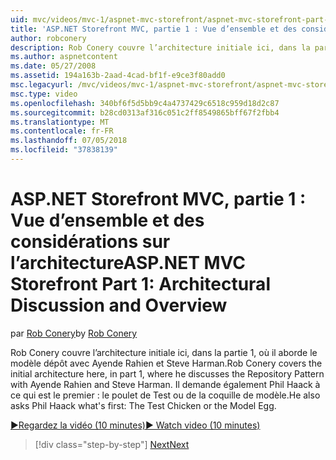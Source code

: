 ```yaml
---
uid: mvc/videos/mvc-1/aspnet-mvc-storefront/aspnet-mvc-storefront-part-1-architectural-discussion-and-overview
title: 'ASP.NET Storefront MVC, partie 1 : Vue d’ensemble et des considérations sur l’architecture | Microsoft Docs'
author: robconery
description: Rob Conery couvre l’architecture initiale ici, dans la partie 1, où il aborde le modèle dépôt avec Ayende Rahien et Steve Harman. Il demande également Phil...
ms.author: aspnetcontent
ms.date: 05/27/2008
ms.assetid: 194a163b-2aad-4cad-bf1f-e9ce3f80add0
msc.legacyurl: /mvc/videos/mvc-1/aspnet-mvc-storefront/aspnet-mvc-storefront-part-1-architectural-discussion-and-overview
msc.type: video
ms.openlocfilehash: 340bf6f5d5bb9c4a4737429c6518c959d18d2c87
ms.sourcegitcommit: b28cd0313af316c051c2ff8549865bff67f2fbb4
ms.translationtype: MT
ms.contentlocale: fr-FR
ms.lasthandoff: 07/05/2018
ms.locfileid: "37838139"
---
```

<a name="aspnet-mvc-storefront-part-1-architectural-discussion-and-overview"></a><span data-ttu-id="60934-104">ASP.NET Storefront MVC, partie 1 : Vue d’ensemble et des considérations sur l’architecture</span><span class="sxs-lookup"><span data-stu-id="60934-104">ASP.NET MVC Storefront Part 1: Architectural Discussion and Overview</span></span>
====================
<span data-ttu-id="60934-105">par [Rob Conery](https://github.com/robconery)</span><span class="sxs-lookup"><span data-stu-id="60934-105">by [Rob Conery](https://github.com/robconery)</span></span>

<span data-ttu-id="60934-106">Rob Conery couvre l’architecture initiale ici, dans la partie 1, où il aborde le modèle dépôt avec Ayende Rahien et Steve Harman.</span><span class="sxs-lookup"><span data-stu-id="60934-106">Rob Conery covers the initial architecture here, in part 1, where he discusses the Repository Pattern with Ayende Rahien and Steve Harman.</span></span> <span data-ttu-id="60934-107">Il demande également Phil Haack à ce qui est le premier : le poulet de Test ou de la coquille de modèle.</span><span class="sxs-lookup"><span data-stu-id="60934-107">He also asks Phil Haack what's first: The Test Chicken or the Model Egg.</span></span>

[<span data-ttu-id="60934-108">&#9654;Regardez la vidéo (10 minutes)</span><span class="sxs-lookup"><span data-stu-id="60934-108">&#9654; Watch video (10 minutes)</span></span>](https://channel9.msdn.com/Blogs/ASP-NET-Site-Videos/aspnet-mvc-storefront-part-1-architectural-discussion-and-overview)

> [!div class="step-by-step"]
> [<span data-ttu-id="60934-109">Next</span><span class="sxs-lookup"><span data-stu-id="60934-109">Next</span></span>](aspnet-mvc-storefront-part-2-the-repository-pattern.md)
